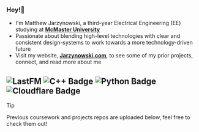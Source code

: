 ### Hey!👋

- I'm Matthew Jarzynowski, a third-year Electrical Engineering (EE) studying at **[McMaster University](https://www.eng.mcmaster.ca/ece/)**
- Passionate about blending high-level technologies with clear and consistent design-systems to work towards a more technology-driven future
- Visit my website, **[Jarzynowski.com](https://www.jarzynowski.com/)**, to see some of my prior projects, connect, and read more about me

![LastFM](https://badges.lastfm.workers.dev/last-played?user=mjarzy)
![C++ Badge](https://img.shields.io/badge/C%2B%2B-00599C?logo=cplusplus&logoColor=fff&style=flat)
![Python Badge](https://img.shields.io/badge/Python-3776AB?logo=python&logoColor=fff&style=flat) 
![Cloudflare Badge](https://img.shields.io/badge/Cloudflare-F38020?logo=cloudflare&logoColor=fff&style=flat)
---
> [!TIP]
> Previous coursework and projects repos are uploaded below, feel free to check them out!
